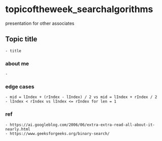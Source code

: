 # topicoftheweek_searchalgorithms
presentation for other associates

## Topic title
    - title

### about me
    - 
### edge cases
    - mid = lIndex + (rIndex - lIndex) / 2 vs mid = lIndex + rIndex / 2
    - lIndex < rIndex vs lIndex <= rIndex for len = 1
### ref
    - https://ai.googleblog.com/2006/06/extra-extra-read-all-about-it-nearly.html
    - https://www.geeksforgeeks.org/binary-search/